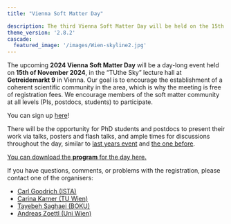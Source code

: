 ```yaml
---
title: "Vienna Soft Matter Day"

description: The third Vienna Soft Matter Day will be held on the 15th of November 2024 at the Technical University of Vienna.
theme_version: '2.8.2'
cascade:
  featured_image: '/images/Wien-skyline2.jpg'
---
```


The upcoming **2024 Vienna Soft Matter Day** will be a day-long event held on **15th of November 2024**, in the 
“TUthe Sky” lecture hall at **Getreidemarkt 9** in Vienna. 
Our goal is to encourage the establishment of a coherent scientific community in the area, which is why the meeting is free of registration fees. 
We encourage members of the soft matter community at all levels (PIs, postdocs, students) to participate.

You can sign up [here](https://forms.gle/xyVuYfijzsntn3dP9)!

There will be the opportunity for PhD students and postdocs to present their work via talks, posters and flash talks, and ample times for discussions throughout the day, similar to [last years event](vsmd23) and [the one before](vsmd22). 

[You can download the **program** for the day here.](/programm2024.pdf)

If you have questions, comments, or problems with the registration, please contact one of the organisers:
* [Carl Goodrich (ISTA)](mailto:carl.goodrich@ist.ac.at)
* [Carina Karner (TU Wien)](mailto:carina.karner@tuwien.ac.at)
* [Tayebeh Saghaei (BOKU)](mailto:t.saghaei@boku.ac.at)
* [Andreas Zoettl (Uni Wien)](mailto:andreas.zoettl@univie.ac.at)




